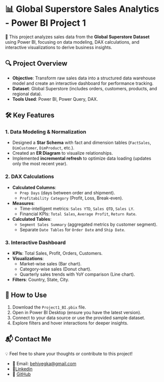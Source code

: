 # 📊 Global Superstore Sales Analytics - Power BI Project 1  

🚀 This project analyzes sales data from the **Global Superstore Dataset** using Power BI, focusing on data modeling, DAX calculations, and interactive visualizations to derive business insights.  

## 🔍 **Project Overview**  
- **Objective**: Transform raw sales data into a structured data warehouse model and create an interactive dashboard for performance tracking.  
- **Dataset**: Global Superstore (includes orders, customers, products, and regional data).  
- **Tools Used**: Power BI, Power Query, DAX.  

## 🛠 **Key Features**  

### **1. Data Modeling & Normalization**  
- Designed a **Star Schema** with fact and dimension tables (`FactSales`, `DimCustomer`, `DimProduct`, etc.).  
- Created an **ER Diagram** to visualize relationships.  
- Implemented **incremental refresh** to optimize data loading (updates only the most recent year).  

### **2. DAX Calculations**  
- **Calculated Columns**:  
  - `Prep Days` (days between order and shipment).  
  - `Profitability Category` (Profit, Loss, Break-even).  
- **Measures**:  
  - Time-intelligent metrics: `Sales YTD`, `Sales QTD`, `Sales LY`.  
  - Financial KPIs: `Total Sales`, `Average Profit`, `Return Rate`.  
- **Calculated Tables**:  
  - `Segment Sales Summary` (aggregated metrics by customer segment).  
  - Separate `Date Tables` for `Order Date` and `Ship Date`.  

### **3. Interactive Dashboard**  
- **KPIs**: Total Sales, Profit, Orders, Customers.  
- **Visualizations**:  
  - Market-wise sales (Bar chart).  
  - Category-wise sales (Donut chart).  
  - Quarterly sales trends with YoY comparison (Line chart).  
- **Filters**: Country, State, City.    

## 🚀 **How to Use**  
1. Download the `Project1_BI.pbix` file.  
2. Open in Power BI Desktop (ensure you have the latest version).  
3. Connect to your data source or use the provided sample dataset.  
4. Explore filters and hover interactions for deeper insights.

## 📬 Contact Me
💡 Feel free to share your thoughts or contribute to this project!
- 📧 Email: behiyegka@gmail.com
- 💼[Linkedin](https://www.linkedin.com/in/behiye-guzelkabaagac/)
- 🐙 [GitHub](https://github.com/BehiyeGuzelkabaagac)
 
 
